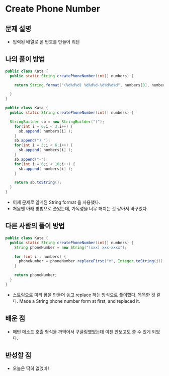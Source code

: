 # Create Phone Number

## 문제 설명

* 입력된 배열로 폰 번호를 만들어 리턴

## 나의 풀이 방법

```java
public class Kata {
  public static String createPhoneNumber(int[] numbers) {

    return String.format("(%d%d%d) %d%d%d-%d%d%d%d", numbers[0], numbers[1], numbers[2], numbers[3], numbers[4], numbers[5], numbers[6], numbers[7], numbers[8], numbers[9]);

  }
}
```

```java
public class Kata {
  public static String createPhoneNumber(int[] numbers) {

  StringBuilder sb = new StringBuilder("(");
    for(int i = 0;i < 3;i++) {
      sb.append( numbers[i] );
    }
    sb.append(") ");
    for(int i = 3;i < 6;i++) {
      sb.append( numbers[i] );
    }
    sb.append("-");
    for(int i = 6;i < 10;i++) {
      sb.append( numbers[i] );
    }

    return sb.toString();
  }
}
```

* 어제 문제로 알게된 String format 을 사용했다.
* 처음엔 아래 방법으로 풀었는데, 가독성을 너무 해치는 것 같아서 바꾸었다. 


## 다른 사람의 풀이 방법
```java
public class Kata {
  public static String createPhoneNumber(int[] numbers) {
    String phoneNumber = new String("(xxx) xxx-xxxx");

    for (int i : numbers) {
      phoneNumber = phoneNumber.replaceFirst("x", Integer.toString(i));
    }

    return phoneNumber;
  }
}
```
* 스트링으로 미리 폼을 만들어 놓고 replace 하는 방식으로 풀이했다. 똑똑한 것 같다.
Made a String phone number form at first, and replaced it. 

## 배운 점
* 매번 메소드 호출 형식을 까먹어서 구글링했었는데 이젠 안보고도 쓸 수 있게 되었다.


## 반성할 점
* 오늘은 딱히 없었따!

